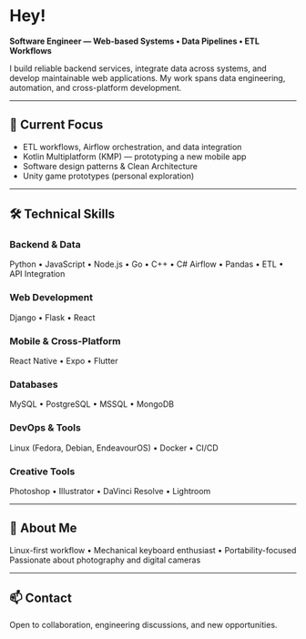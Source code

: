 # **Hey!**

**Software Engineer — Web-based Systems • Data Pipelines • ETL Workflows**

I build reliable backend services, integrate data across systems, and develop maintainable web applications. My work spans data engineering, automation, and cross-platform development.

---

## 🚀 **Current Focus**
- ETL workflows, Airflow orchestration, and data integration  
- Kotlin Multiplatform (KMP) — prototyping a new mobile app  
- Software design patterns & Clean Architecture  
- Unity game prototypes (personal exploration)

---

## 🛠️ **Technical Skills**

### **Backend & Data**
Python • JavaScript • Node.js • Go • C++ • C#
Airflow • Pandas • ETL • API Integration

### **Web Development**
Django • Flask • React

### **Mobile & Cross-Platform**
React Native • Expo • Flutter

### **Databases**
MySQL • PostgreSQL • MSSQL • MongoDB

### **DevOps & Tools**
Linux (Fedora, Debian, EndeavourOS) • Docker • CI/CD

### **Creative Tools**
Photoshop • Illustrator • DaVinci Resolve • Lightroom

---

## 🌱 **About Me**
Linux-first workflow • Mechanical keyboard enthusiast • Portability-focused  
Passionate about photography and digital cameras

---

## 📫 **Contact**
Open to collaboration, engineering discussions, and new opportunities.
